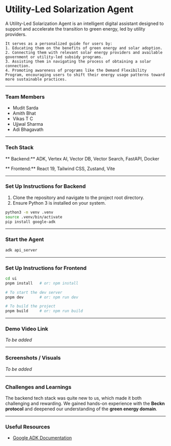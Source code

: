 # Utility-Led Solarization Agent

A Utility-Led Solarization Agent is an intelligent digital assistant designed to support and accelerate the transition to green energy, led by utility providers.

```
It serves as a personalized guide for users by:
1. Educating them on the benefits of green energy and solar adoption.
2. Connecting them with relevant solar energy providers and available government or utility-led subsidy programs.
3. Assisting them in navigating the process of obtaining a solar connection.
4. Promoting awareness of programs like the Demand Flexibility Program, encouraging users to shift their energy usage patterns toward more sustainable practices.
```

---

### Team Members

* Mudit Sarda
* Amith Bhat
* Vikas T C
* Ujjwal Sharma
* Adi Bhagavath

---

### Tech Stack

** Backend:** ADK, Vertex AI, Vector DB, Vector Search, FastAPI, Docker

** Frontend:** React 19, Tailwind CSS, Zustand, Vite

---

### Set Up Instructions for Backend

1. Clone the repository and navigate to the project root directory.
2. Ensure Python 3 is installed on your system.

```bash
python3 -m venv .venv
source .venv/bin/activate
pip install google-adk
```

---

### Start the Agent

```bash
adk api_server
```

---

### Set Up Instructions for Frontend

```bash
cd ui
pnpm install   # or: npm install

# To start the dev server
pnpm dev       # or: npm run dev

# To build the project
pnpm build     # or: npm run build
```

---

### Demo Video Link

*To be added*

---

### Screenshots / Visuals

*To be added*

---

### Challenges and Learnings

The backend tech stack was quite new to us, which made it both challenging and rewarding. We gained hands-on experience with the **Beckn protocol** and deepened our understanding of the **green energy domain**.

---

### Useful Resources

* [Google ADK Documentation](https://google.github.io/adk-docs/)
